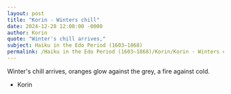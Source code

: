 ```yaml
---
layout: post
title: "Korin - Winters chill"
date: 2024-12-28 12:00:00 -0000
author: Korin
quote: "Winter's chill arrives,"
subject: Haiku in the Edo Period (1603–1868)
permalink: /Haiku in the Edo Period (1603–1868)/Korin/Korin - Winters chill
---
```


Winter's chill arrives,
oranges glow against the grey,
a fire against cold.

- Korin
